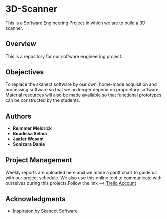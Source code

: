 # 3D-Scanner
This is a Software Engineering Project in which we are to build a 3D scanner. 

## Overview
This is a repository for our software engineering project.

## Obejectives
To replace the skanect software by our
own, home-made acquisition and processing software so that we no longer
depend on proprietary software. Material resources will also be made
available so that functional prototypes can be constructed by the students.


## Authors
* **Reimmer Meldrick** 
* **Boudissa Selma** 
* **Jaafer Wesam** 
* **Sonizara Danie**

## Project Management
Weekly reports are uploaded here and we made a gantt chart to guide us with our project schedule.
We also use this online tool to communicate with ourselves during this projects.Follow the link ==> [Trello Account](https://trello.com/b/MaBdGQ7p/software-engineering)

## Acknowledgments
* Inspiraton by Skanect Software
